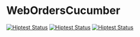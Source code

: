 # WebOrdersCucumber
[![Hiptest Status](https://app.hiptest.com/badges/test_run/185489)](https://app.hiptest.com/projects/95717/test-runs/185489/overview)
[![Hiptest Status](https://app.hiptest.com/badges/scenario/2155557)](https://app.hiptest.com/projects/95717/test-plan/folders/637080/scenarios/2155557)
[![Hiptest Status](https://app.hiptest.com/badges/scenario/2160586)](https://app.hiptest.com/projects/95717/test-plan/folders/637080/scenarios/2160586)
